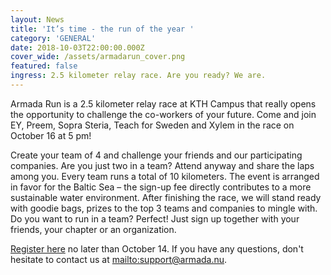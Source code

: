 ```yaml
---
layout: News
title: 'It’s time - the run of the year '
category: 'GENERAL'
date: 2018-10-03T22:00:00.000Z
cover_wide: /assets/armadarun_cover.png
featured: false
ingress: 2.5 kilometer relay race. Are you ready? We are.
---
```

Armada Run is a 2.5 kilometer relay race at KTH Campus that really opens the opportunity to challenge the co-workers of your future. Come and join EY, Preem, Sopra Steria, Teach for Sweden and Xylem in the race on October 16 at 5 pm!

Create your team of 4 and challenge your friends and our participating companies. Are you just two in a team? Attend anyway and share the laps among you. Every team runs a total of 10 kilometers. The event is arranged in favor for the Baltic Sea – the sign-up fee directly contributes to a more sustainable water environment. After finishing the race, we will stand ready with goodie bags, prizes to the top 3 teams and companies to mingle with. Do you want to run in a team? Perfect! Just sign up together with your friends, your chapter or an organization.

[Register here](https://ais.armada.nu/fairs/2018/events/1/signup) no later than October 14. If you have any questions, don't hesitate to contact us at <mailto:support@armada.nu>.
